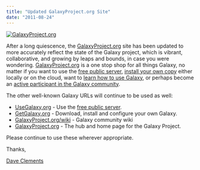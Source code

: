 ```yaml
---
title: "Updated GalaxyProject.org Site"
date: "2011-08-24"
---
```

<div class='right'><a href='http://galaxyproject.org/'><img src="/src/images/screenshots/GalaxyProjectOrg.png" alt="GalaxyProject.org" /></a></div>

After a long quiescence, the [GalaxyProject.org](http://galaxyproject.org) site has been updated to more accurately reflect the state of the Galaxy project, which is vibrant, collaborative, and growing by leaps and bounds, in case you were wondering.  [GalaxyProject.org](http://galaxyproject.org) is a one stop shop for all things Galaxy, no matter if you want to use the [free public server](/src/main/index.md), [install your own copy](/src/admin/get-galaxy/index.md) either locally or on the cloud, want to [learn how to use Galaxy](/src/learn/index.md), or perhaps become an [active participant in the Galaxy community](/src/get-involved/index.md).

The other well-known Galaxy URLs will continue to be used as well:
* [UseGalaxy.org](http://usegalaxy.org/) - Use the [free public server](/src/main/index.md).
* [GetGalaxy.org](http://getgalaxy.org/) - Download, install and configure your own Galaxy.
* [GalaxyProject.org/wiki](http://galaxyproject.org/wiki/) - Galaxy community wiki
* [GalaxyProject.org](http://galaxyproject.org/) - The hub and home page for the Galaxy Project.

Please continue to use these wherever appropriate.

Thanks,

[Dave Clements](/people/dave-clements/)
